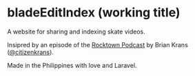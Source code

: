 # bladeEditIndex (working title)

A website for sharing and indexing skate videos.

Insipred by an episode of the [Rocktown Podcast](http://bladeordie.com/) by Brian Krans ([@citizenkrans](https://twitter.com/citizenkrans)).
 
 Made in the Philippines with love and Laravel.